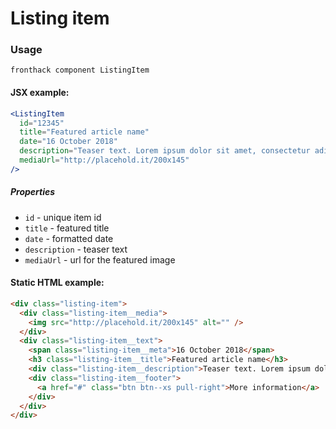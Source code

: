 # Listing item

### Usage

```
fronthack component ListingItem
```

#### JSX example:

```jsx
<ListingItem
  id="12345"
  title="Featured article name"
  date="16 October 2018"
  description="Teaser text. Lorem ipsum dolor sit amet, consectetur adipiscing elit, sed do eiusmod tempor incididunt ut."
  mediaUrl="http://placehold.it/200x145"
/>
```

##### Properties

* `id` - unique item id
* `title` - featured title
* `date` - formatted date
* `description` - teaser text
* `mediaUrl` - url for the featured image


#### Static HTML example:

```html
<div class="listing-item">
  <div class="listing-item__media">
    <img src="http://placehold.it/200x145" alt="" />
  </div>
  <div class="listing-item__text">
    <span class="listing-item__meta">16 October 2018</span>
    <h3 class="listing-item__title">Featured article name</h3>
    <div class="listing-item__description">Teaser text. Lorem ipsum dolor sit amet, consectetur adipiscing elit, sed do eiusmod tempor incididunt ut.</div>
    <div class="listing-item__footer">
      <a href="#" class="btn btn--xs pull-right">More information</a>
    </div>
  </div>
</div>
```